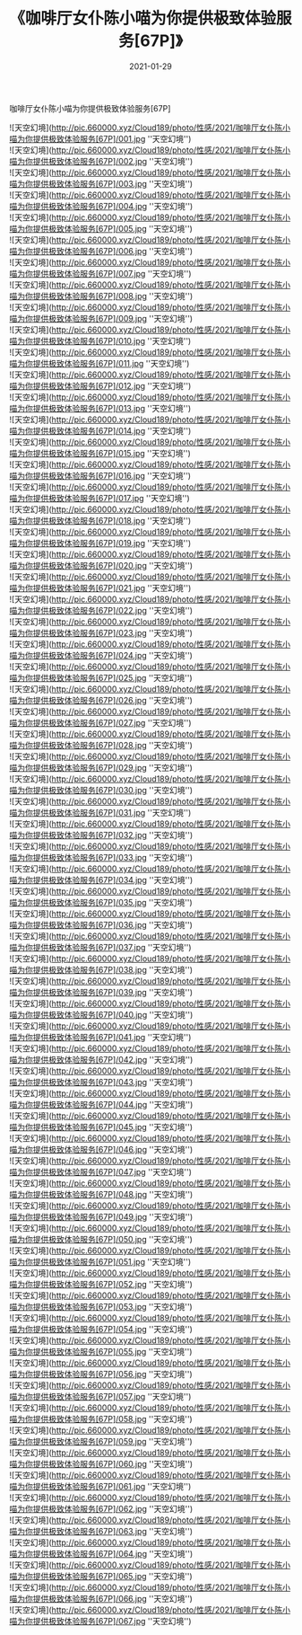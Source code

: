 ﻿---
layout: post
title:  《咖啡厅女仆陈小喵为你提供极致体验服务[67P]》
date:   2021-01-29
img: http://pic.660000.xyz/Cloud189/photo/性感/2021/咖啡厅女仆陈小喵为你提供极致体验服务[67P]/000.jpg
categories: [美女, 性感, 泳衣]
---

咖啡厅女仆陈小喵为你提供极致体验服务[67P]



![天空幻境](http://pic.660000.xyz/Cloud189/photo/性感/2021/咖啡厅女仆陈小喵为你提供极致体验服务[67P]/001.jpg ''天空幻境'') <br>
![天空幻境](http://pic.660000.xyz/Cloud189/photo/性感/2021/咖啡厅女仆陈小喵为你提供极致体验服务[67P]/002.jpg ''天空幻境'') <br>
![天空幻境](http://pic.660000.xyz/Cloud189/photo/性感/2021/咖啡厅女仆陈小喵为你提供极致体验服务[67P]/003.jpg ''天空幻境'') <br>
![天空幻境](http://pic.660000.xyz/Cloud189/photo/性感/2021/咖啡厅女仆陈小喵为你提供极致体验服务[67P]/004.jpg ''天空幻境'') <br>
![天空幻境](http://pic.660000.xyz/Cloud189/photo/性感/2021/咖啡厅女仆陈小喵为你提供极致体验服务[67P]/005.jpg ''天空幻境'') <br>
![天空幻境](http://pic.660000.xyz/Cloud189/photo/性感/2021/咖啡厅女仆陈小喵为你提供极致体验服务[67P]/006.jpg ''天空幻境'') <br>
![天空幻境](http://pic.660000.xyz/Cloud189/photo/性感/2021/咖啡厅女仆陈小喵为你提供极致体验服务[67P]/007.jpg ''天空幻境'') <br>
![天空幻境](http://pic.660000.xyz/Cloud189/photo/性感/2021/咖啡厅女仆陈小喵为你提供极致体验服务[67P]/008.jpg ''天空幻境'') <br>
![天空幻境](http://pic.660000.xyz/Cloud189/photo/性感/2021/咖啡厅女仆陈小喵为你提供极致体验服务[67P]/009.jpg ''天空幻境'') <br>
![天空幻境](http://pic.660000.xyz/Cloud189/photo/性感/2021/咖啡厅女仆陈小喵为你提供极致体验服务[67P]/010.jpg ''天空幻境'') <br>
![天空幻境](http://pic.660000.xyz/Cloud189/photo/性感/2021/咖啡厅女仆陈小喵为你提供极致体验服务[67P]/011.jpg ''天空幻境'') <br>
![天空幻境](http://pic.660000.xyz/Cloud189/photo/性感/2021/咖啡厅女仆陈小喵为你提供极致体验服务[67P]/012.jpg ''天空幻境'') <br>
![天空幻境](http://pic.660000.xyz/Cloud189/photo/性感/2021/咖啡厅女仆陈小喵为你提供极致体验服务[67P]/013.jpg ''天空幻境'') <br>
![天空幻境](http://pic.660000.xyz/Cloud189/photo/性感/2021/咖啡厅女仆陈小喵为你提供极致体验服务[67P]/014.jpg ''天空幻境'') <br>
![天空幻境](http://pic.660000.xyz/Cloud189/photo/性感/2021/咖啡厅女仆陈小喵为你提供极致体验服务[67P]/015.jpg ''天空幻境'') <br>
![天空幻境](http://pic.660000.xyz/Cloud189/photo/性感/2021/咖啡厅女仆陈小喵为你提供极致体验服务[67P]/016.jpg ''天空幻境'') <br>
![天空幻境](http://pic.660000.xyz/Cloud189/photo/性感/2021/咖啡厅女仆陈小喵为你提供极致体验服务[67P]/017.jpg ''天空幻境'') <br>
![天空幻境](http://pic.660000.xyz/Cloud189/photo/性感/2021/咖啡厅女仆陈小喵为你提供极致体验服务[67P]/018.jpg ''天空幻境'') <br>
![天空幻境](http://pic.660000.xyz/Cloud189/photo/性感/2021/咖啡厅女仆陈小喵为你提供极致体验服务[67P]/019.jpg ''天空幻境'') <br>
![天空幻境](http://pic.660000.xyz/Cloud189/photo/性感/2021/咖啡厅女仆陈小喵为你提供极致体验服务[67P]/020.jpg ''天空幻境'') <br>
![天空幻境](http://pic.660000.xyz/Cloud189/photo/性感/2021/咖啡厅女仆陈小喵为你提供极致体验服务[67P]/021.jpg ''天空幻境'') <br>
![天空幻境](http://pic.660000.xyz/Cloud189/photo/性感/2021/咖啡厅女仆陈小喵为你提供极致体验服务[67P]/022.jpg ''天空幻境'') <br>
![天空幻境](http://pic.660000.xyz/Cloud189/photo/性感/2021/咖啡厅女仆陈小喵为你提供极致体验服务[67P]/023.jpg ''天空幻境'') <br>
![天空幻境](http://pic.660000.xyz/Cloud189/photo/性感/2021/咖啡厅女仆陈小喵为你提供极致体验服务[67P]/024.jpg ''天空幻境'') <br>
![天空幻境](http://pic.660000.xyz/Cloud189/photo/性感/2021/咖啡厅女仆陈小喵为你提供极致体验服务[67P]/025.jpg ''天空幻境'') <br>
![天空幻境](http://pic.660000.xyz/Cloud189/photo/性感/2021/咖啡厅女仆陈小喵为你提供极致体验服务[67P]/026.jpg ''天空幻境'') <br>
![天空幻境](http://pic.660000.xyz/Cloud189/photo/性感/2021/咖啡厅女仆陈小喵为你提供极致体验服务[67P]/027.jpg ''天空幻境'') <br>
![天空幻境](http://pic.660000.xyz/Cloud189/photo/性感/2021/咖啡厅女仆陈小喵为你提供极致体验服务[67P]/028.jpg ''天空幻境'') <br>
![天空幻境](http://pic.660000.xyz/Cloud189/photo/性感/2021/咖啡厅女仆陈小喵为你提供极致体验服务[67P]/029.jpg ''天空幻境'') <br>
![天空幻境](http://pic.660000.xyz/Cloud189/photo/性感/2021/咖啡厅女仆陈小喵为你提供极致体验服务[67P]/030.jpg ''天空幻境'') <br>
![天空幻境](http://pic.660000.xyz/Cloud189/photo/性感/2021/咖啡厅女仆陈小喵为你提供极致体验服务[67P]/031.jpg ''天空幻境'') <br>
![天空幻境](http://pic.660000.xyz/Cloud189/photo/性感/2021/咖啡厅女仆陈小喵为你提供极致体验服务[67P]/032.jpg ''天空幻境'') <br>
![天空幻境](http://pic.660000.xyz/Cloud189/photo/性感/2021/咖啡厅女仆陈小喵为你提供极致体验服务[67P]/033.jpg ''天空幻境'') <br>
![天空幻境](http://pic.660000.xyz/Cloud189/photo/性感/2021/咖啡厅女仆陈小喵为你提供极致体验服务[67P]/034.jpg ''天空幻境'') <br>
![天空幻境](http://pic.660000.xyz/Cloud189/photo/性感/2021/咖啡厅女仆陈小喵为你提供极致体验服务[67P]/035.jpg ''天空幻境'') <br>
![天空幻境](http://pic.660000.xyz/Cloud189/photo/性感/2021/咖啡厅女仆陈小喵为你提供极致体验服务[67P]/036.jpg ''天空幻境'') <br>
![天空幻境](http://pic.660000.xyz/Cloud189/photo/性感/2021/咖啡厅女仆陈小喵为你提供极致体验服务[67P]/037.jpg ''天空幻境'') <br>
![天空幻境](http://pic.660000.xyz/Cloud189/photo/性感/2021/咖啡厅女仆陈小喵为你提供极致体验服务[67P]/038.jpg ''天空幻境'') <br>
![天空幻境](http://pic.660000.xyz/Cloud189/photo/性感/2021/咖啡厅女仆陈小喵为你提供极致体验服务[67P]/039.jpg ''天空幻境'') <br>
![天空幻境](http://pic.660000.xyz/Cloud189/photo/性感/2021/咖啡厅女仆陈小喵为你提供极致体验服务[67P]/040.jpg ''天空幻境'') <br>
![天空幻境](http://pic.660000.xyz/Cloud189/photo/性感/2021/咖啡厅女仆陈小喵为你提供极致体验服务[67P]/041.jpg ''天空幻境'') <br>
![天空幻境](http://pic.660000.xyz/Cloud189/photo/性感/2021/咖啡厅女仆陈小喵为你提供极致体验服务[67P]/042.jpg ''天空幻境'') <br>
![天空幻境](http://pic.660000.xyz/Cloud189/photo/性感/2021/咖啡厅女仆陈小喵为你提供极致体验服务[67P]/043.jpg ''天空幻境'') <br>
![天空幻境](http://pic.660000.xyz/Cloud189/photo/性感/2021/咖啡厅女仆陈小喵为你提供极致体验服务[67P]/044.jpg ''天空幻境'') <br>
![天空幻境](http://pic.660000.xyz/Cloud189/photo/性感/2021/咖啡厅女仆陈小喵为你提供极致体验服务[67P]/045.jpg ''天空幻境'') <br>
![天空幻境](http://pic.660000.xyz/Cloud189/photo/性感/2021/咖啡厅女仆陈小喵为你提供极致体验服务[67P]/046.jpg ''天空幻境'') <br>
![天空幻境](http://pic.660000.xyz/Cloud189/photo/性感/2021/咖啡厅女仆陈小喵为你提供极致体验服务[67P]/047.jpg ''天空幻境'') <br>
![天空幻境](http://pic.660000.xyz/Cloud189/photo/性感/2021/咖啡厅女仆陈小喵为你提供极致体验服务[67P]/048.jpg ''天空幻境'') <br>
![天空幻境](http://pic.660000.xyz/Cloud189/photo/性感/2021/咖啡厅女仆陈小喵为你提供极致体验服务[67P]/049.jpg ''天空幻境'') <br>
![天空幻境](http://pic.660000.xyz/Cloud189/photo/性感/2021/咖啡厅女仆陈小喵为你提供极致体验服务[67P]/050.jpg ''天空幻境'') <br>
![天空幻境](http://pic.660000.xyz/Cloud189/photo/性感/2021/咖啡厅女仆陈小喵为你提供极致体验服务[67P]/051.jpg ''天空幻境'') <br>
![天空幻境](http://pic.660000.xyz/Cloud189/photo/性感/2021/咖啡厅女仆陈小喵为你提供极致体验服务[67P]/052.jpg ''天空幻境'') <br>
![天空幻境](http://pic.660000.xyz/Cloud189/photo/性感/2021/咖啡厅女仆陈小喵为你提供极致体验服务[67P]/053.jpg ''天空幻境'') <br>
![天空幻境](http://pic.660000.xyz/Cloud189/photo/性感/2021/咖啡厅女仆陈小喵为你提供极致体验服务[67P]/054.jpg ''天空幻境'') <br>
![天空幻境](http://pic.660000.xyz/Cloud189/photo/性感/2021/咖啡厅女仆陈小喵为你提供极致体验服务[67P]/055.jpg ''天空幻境'') <br>
![天空幻境](http://pic.660000.xyz/Cloud189/photo/性感/2021/咖啡厅女仆陈小喵为你提供极致体验服务[67P]/056.jpg ''天空幻境'') <br>
![天空幻境](http://pic.660000.xyz/Cloud189/photo/性感/2021/咖啡厅女仆陈小喵为你提供极致体验服务[67P]/057.jpg ''天空幻境'') <br>
![天空幻境](http://pic.660000.xyz/Cloud189/photo/性感/2021/咖啡厅女仆陈小喵为你提供极致体验服务[67P]/058.jpg ''天空幻境'') <br>
![天空幻境](http://pic.660000.xyz/Cloud189/photo/性感/2021/咖啡厅女仆陈小喵为你提供极致体验服务[67P]/059.jpg ''天空幻境'') <br>
![天空幻境](http://pic.660000.xyz/Cloud189/photo/性感/2021/咖啡厅女仆陈小喵为你提供极致体验服务[67P]/060.jpg ''天空幻境'') <br>
![天空幻境](http://pic.660000.xyz/Cloud189/photo/性感/2021/咖啡厅女仆陈小喵为你提供极致体验服务[67P]/061.jpg ''天空幻境'') <br>
![天空幻境](http://pic.660000.xyz/Cloud189/photo/性感/2021/咖啡厅女仆陈小喵为你提供极致体验服务[67P]/062.jpg ''天空幻境'') <br>
![天空幻境](http://pic.660000.xyz/Cloud189/photo/性感/2021/咖啡厅女仆陈小喵为你提供极致体验服务[67P]/063.jpg ''天空幻境'') <br>
![天空幻境](http://pic.660000.xyz/Cloud189/photo/性感/2021/咖啡厅女仆陈小喵为你提供极致体验服务[67P]/064.jpg ''天空幻境'') <br>
![天空幻境](http://pic.660000.xyz/Cloud189/photo/性感/2021/咖啡厅女仆陈小喵为你提供极致体验服务[67P]/065.jpg ''天空幻境'') <br>
![天空幻境](http://pic.660000.xyz/Cloud189/photo/性感/2021/咖啡厅女仆陈小喵为你提供极致体验服务[67P]/066.jpg ''天空幻境'') <br>
![天空幻境](http://pic.660000.xyz/Cloud189/photo/性感/2021/咖啡厅女仆陈小喵为你提供极致体验服务[67P]/067.jpg ''天空幻境'') <br>